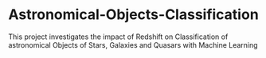 # Astronomical-Objects-Classification
This project investigates the impact of Redshift on Classification of astronomical Objects of Stars, Galaxies and Quasars with Machine Learning
